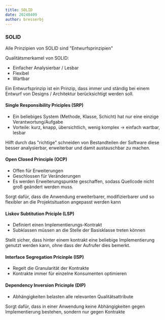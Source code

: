 ```yaml
---
title: SOLID
date: 20240409
author: bresserbj
---
```


### SOLID

Alle Prinzipien von SOLID sind "Entwurfsprinzipien"

Qualitätsmerkamel von SOLID:
* Einfacher Analysierbar / Lesbar
* Flexibel
* Wartbar

Ein Entwurfsprinzip ist ein Prinzip, dass immer und ständig bei einem Entwurf von Designs / Architektur berücksichtigt werden soll.

#### Single Responsibility Priciples (SRP)

- Ein beliebiges System (Methode, Klasse, Schicht) hat nur eine einzige Verantwortung/Aufgabe
- Vorteile: kurz, knapp, übersichtlich, wenig komplex -> einfach wartbar, lesbar

Hilft durch das "richtige" schneiden von Bestandteilen der Software diese besser analysierbar, erweiterbar und damit austauschbar zu machen.

#### Open Closed Principle (OCP)

- Offen für Erweiterungen
- Geschlossen für Veränderungen
- Es werden Erweiterungspunkte geschaffen, sodass Quellcode nicht groß geändert werden muss.

Sorgt dafür, dass die Anwendung erweiterbarer, modifizierbarer und so flexibler an die Projektsituation angepasst werden kann

#### Liskov Subtitution Priciple (LSP)

- Definiert einen Implementierungs-Kontrakt
- Subklassen müssen an die Stelle der Basisklasse treten können

Stellt sicher, dass hinter einem kontrakt eine beliebige Implementierung genutzt werden kann, ohne dass der Aufrufer dies bemerkt.

#### Interface Segregation Pricinple (ISP)

- Regelt die Granularität der Kontrakte
- Kontrakte immer für einzelne Konsumenten optimieren

#### Dependency Inversion Pricinple (DIP)

- Abhängigkeiten belasten alle relevanten Qualitätsattribute

Sorgt dafür, dass in einer Anwendung keine Abhängigkeiten gegen Implementierung bestehen, sondern nur gegen Kontrakte
